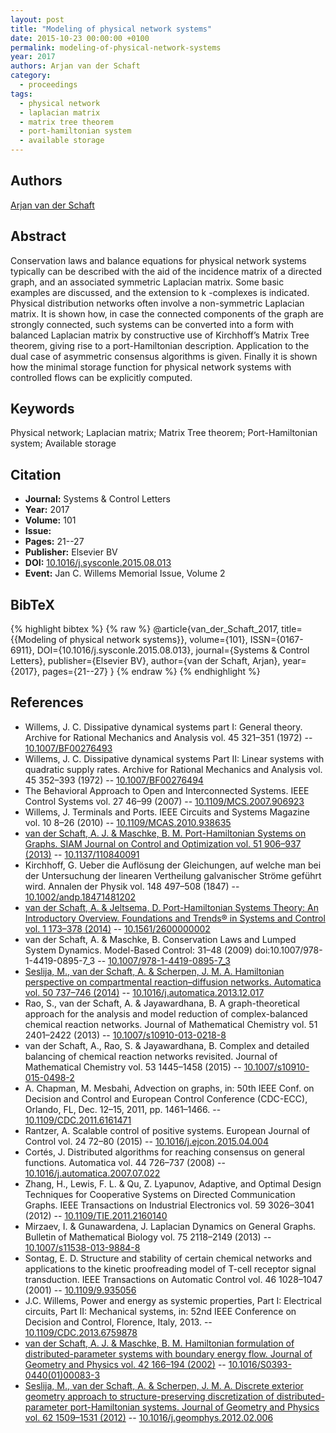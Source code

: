 ```yaml
---
layout: post
title: "Modeling of physical network systems"
date: 2015-10-23 00:00:00 +0100
permalink: modeling-of-physical-network-systems
year: 2017
authors: Arjan van der Schaft
category:
  - proceedings
tags:
  - physical network
  - laplacian matrix
  - matrix tree theorem
  - port-hamiltonian system
  - available storage
---
```

 
## Authors
[Arjan van der Schaft](authors/arjan_van_der_schaft)
 
## Abstract
Conservation laws and balance equations for physical network systems typically can be described with the aid of the incidence matrix of a directed graph, and an associated symmetric Laplacian matrix. Some basic examples are discussed, and the extension to k -complexes is indicated. Physical distribution networks often involve a non-symmetric Laplacian matrix. It is shown how, in case the connected components of the graph are strongly connected, such systems can be converted into a form with balanced Laplacian matrix by constructive use of Kirchhoff’s Matrix Tree theorem, giving rise to a port-Hamiltonian description. Application to the dual case of asymmetric consensus algorithms is given. Finally it is shown how the minimal storage function for physical network systems with controlled flows can be explicitly computed.
 
## Keywords
Physical network; Laplacian matrix; Matrix Tree theorem; Port-Hamiltonian system; Available storage
 
## Citation
- **Journal:** Systems &amp; Control Letters
- **Year:** 2017
- **Volume:** 101
- **Issue:** 
- **Pages:** 21--27
- **Publisher:** Elsevier BV
- **DOI:** [10.1016/j.sysconle.2015.08.013](https://doi.org/10.1016/j.sysconle.2015.08.013)
- **Event:** Jan C. Willems Memorial Issue, Volume 2
 
## BibTeX
{% highlight bibtex %}
{% raw %}
@article{van_der_Schaft_2017,
  title={{Modeling of physical network systems}},
  volume={101},
  ISSN={0167-6911},
  DOI={10.1016/j.sysconle.2015.08.013},
  journal={Systems &amp; Control Letters},
  publisher={Elsevier BV},
  author={van der Schaft, Arjan},
  year={2017},
  pages={21--27}
}
{% endraw %}
{% endhighlight %}
 
## References
- Willems, J. C. Dissipative dynamical systems part I: General theory. Archive for Rational Mechanics and Analysis vol. 45 321–351 (1972) -- [10.1007/BF00276493](https://doi.org/10.1007/BF00276493)
- Willems, J. C. Dissipative dynamical systems Part II: Linear systems with quadratic supply rates. Archive for Rational Mechanics and Analysis vol. 45 352–393 (1972) -- [10.1007/BF00276494](https://doi.org/10.1007/BF00276494)
- The Behavioral Approach to Open and Interconnected Systems. IEEE Control Systems vol. 27 46–99 (2007) -- [10.1109/MCS.2007.906923](https://doi.org/10.1109/MCS.2007.906923)
- Willems, J. Terminals and Ports. IEEE Circuits and Systems Magazine vol. 10 8–26 (2010) -- [10.1109/MCAS.2010.938635](https://doi.org/10.1109/MCAS.2010.938635)
- [van der Schaft, A. J. & Maschke, B. M. Port-Hamiltonian Systems on Graphs. SIAM Journal on Control and Optimization vol. 51 906–937 (2013)](port-hamiltonian-systems-on-graphs) -- [10.1137/110840091](https://doi.org/10.1137/110840091)
- Kirchhoff, G. Ueber die Auflösung der Gleichungen, auf welche man bei der Untersuchung der linearen Vertheilung galvanischer Ströme geführt wird. Annalen der Physik vol. 148 497–508 (1847) -- [10.1002/andp.18471481202](https://doi.org/10.1002/andp.18471481202)
- [van der Schaft, A. & Jeltsema, D. Port-Hamiltonian Systems Theory: An Introductory Overview. Foundations and Trends® in Systems and Control vol. 1 173–378 (2014)](port-hamiltonian-systems-theory-an-introductory-overview-journal) -- [10.1561/2600000002](https://doi.org/10.1561/2600000002)
- van der Schaft, A. & Maschke, B. Conservation Laws and Lumped System Dynamics. Model-Based Control: 31–48 (2009) doi:10.1007/978-1-4419-0895-7_3 -- [10.1007/978-1-4419-0895-7_3](https://doi.org/10.1007/978-1-4419-0895-7_3)
- [Seslija, M., van der Schaft, A. & Scherpen, J. M. A. Hamiltonian perspective on compartmental reaction–diffusion networks. Automatica vol. 50 737–746 (2014)](hamiltonian-perspective-on-compartmental-reaction-diffusion-networks) -- [10.1016/j.automatica.2013.12.017](https://doi.org/10.1016/j.automatica.2013.12.017)
- Rao, S., van der Schaft, A. & Jayawardhana, B. A graph-theoretical approach for the analysis and model reduction of complex-balanced chemical reaction networks. Journal of Mathematical Chemistry vol. 51 2401–2422 (2013) -- [10.1007/s10910-013-0218-8](https://doi.org/10.1007/s10910-013-0218-8)
- van der Schaft, A., Rao, S. & Jayawardhana, B. Complex and detailed balancing of chemical reaction networks revisited. Journal of Mathematical Chemistry vol. 53 1445–1458 (2015) -- [10.1007/s10910-015-0498-2](https://doi.org/10.1007/s10910-015-0498-2)
- A. Chapman, M. Mesbahi, Advection on graphs, in: 50th IEEE Conf. on Decision and Control and European Control Conference (CDC-ECC), Orlando, FL, Dec. 12–15, 2011, pp. 1461–1466. -- [10.1109/CDC.2011.6161471](https://doi.org/10.1109/CDC.2011.6161471)
- Rantzer, A. Scalable control of positive systems. European Journal of Control vol. 24 72–80 (2015) -- [10.1016/j.ejcon.2015.04.004](https://doi.org/10.1016/j.ejcon.2015.04.004)
- Cortés, J. Distributed algorithms for reaching consensus on general functions. Automatica vol. 44 726–737 (2008) -- [10.1016/j.automatica.2007.07.022](https://doi.org/10.1016/j.automatica.2007.07.022)
- Zhang, H., Lewis, F. L. & Qu, Z. Lyapunov, Adaptive, and Optimal Design Techniques for Cooperative Systems on Directed Communication Graphs. IEEE Transactions on Industrial Electronics vol. 59 3026–3041 (2012) -- [10.1109/TIE.2011.2160140](https://doi.org/10.1109/TIE.2011.2160140)
- Mirzaev, I. & Gunawardena, J. Laplacian Dynamics on General Graphs. Bulletin of Mathematical Biology vol. 75 2118–2149 (2013) -- [10.1007/s11538-013-9884-8](https://doi.org/10.1007/s11538-013-9884-8)
- Sontag, E. D. Structure and stability of certain chemical networks and applications to the kinetic proofreading model of T-cell receptor signal transduction. IEEE Transactions on Automatic Control vol. 46 1028–1047 (2001) -- [10.1109/9.935056](https://doi.org/10.1109/9.935056)
- J.C. Willems, Power and energy as systemic properties, Part I: Electrical circuits, Part II: Mechanical systems, in: 52nd IEEE Conference on Decision and Control, Florence, Italy, 2013. -- [10.1109/CDC.2013.6759878](https://doi.org/10.1109/CDC.2013.6759878)
- [van der Schaft, A. J. & Maschke, B. M. Hamiltonian formulation of distributed-parameter systems with boundary energy flow. Journal of Geometry and Physics vol. 42 166–194 (2002)](hamiltonian-formulation-of-distributed-parameter-systems-with-boundary-energy-flow) -- [10.1016/S0393-0440(01)00083-3](https://doi.org/10.1016/S0393-0440(01)00083-3)
- [Seslija, M., van der Schaft, A. & Scherpen, J. M. A. Discrete exterior geometry approach to structure-preserving discretization of distributed-parameter port-Hamiltonian systems. Journal of Geometry and Physics vol. 62 1509–1531 (2012)](discrete-exterior-geometry-approach-to-structure-preserving-discretization-of-distributed-parameter-port-hamiltonian-systems) -- [10.1016/j.geomphys.2012.02.006](https://doi.org/10.1016/j.geomphys.2012.02.006)

